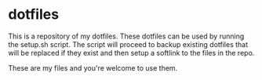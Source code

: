 dotfiles
========

This is a repository of my dotfiles. These dotfiles can be used by running
the setup.sh script. The script will proceed to backup existing dotfiles that
will be replaced if they exist and then setup a softlink to the files in the
repo.

These are my files and you're welcome to use them.

